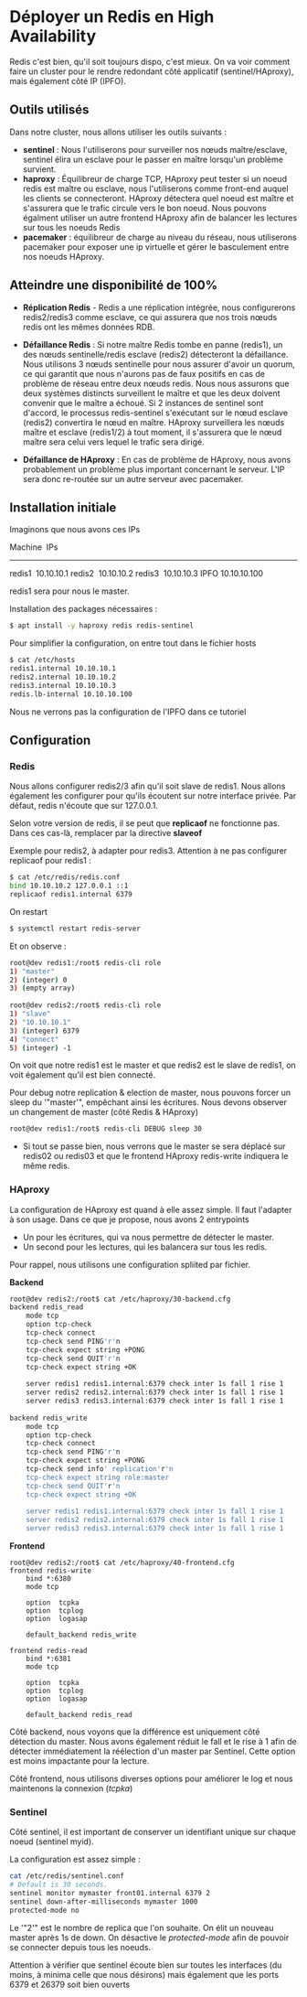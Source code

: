 # Déployer un Redis en High Availability 
 
Redis c'est bien, qu'il soit toujours dispo, c'est mieux. On va voir 
comment faire un cluster pour le rendre redondant côté applicatif 
(sentinel/HAproxy), mais également côté IP (IPFO). 
 
## Outils utilisés 
 
Dans notre cluster, nous allons utiliser les outils suivants : 
 
-   **sentinel** : Nous l'utiliserons pour surveiller nos nœuds 
    maître/esclave, sentinel élira un esclave pour le passer en maître 
    lorsqu'un problème survient. 
-   **haproxy** : Équilibreur de charge TCP, HAproxy peut tester si un 
    noeud redis est maître ou esclave, nous l'utiliserons comme 
    front-end auquel les clients se connecteront. HAproxy détectera quel 
    noeud est maître et s'assurera que le trafic circule vers le bon 
    noeud. Nous pouvons égalment utiliser un autre frontend HAproxy afin 
    de balancer les lectures sur tous les noeuds Redis 
-   **pacemaker** : équilibreur de charge au niveau du réseau, nous 
    utiliserons pacemaker pour exposer une ip virtuelle et gérer le 
    basculement entre nos noeuds HAproxy. 
 
## Atteindre une disponibilité de 100% 
 
-   **Réplication Redis** - Redis a une réplication intégrée, nous 
    configurerons redis2/redis3 comme esclave, ce qui assurera que nos 
    trois nœuds redis ont les mêmes données RDB. 
 
-   **Défaillance Redis** : Si notre maître Redis tombe en panne 
    (redis1), un des nœuds sentinelle/redis esclave (redis2) détecteront 
    la défaillance. Nous utilisons 3 nœuds sentinelle pour nous assurer 
    d'avoir un quorum, ce qui garantit que nous n'aurons pas de faux 
    positifs en cas de problème de réseau entre deux nœuds redis. Nous 
    nous assurons que deux systèmes distincts surveillent le maître et 
    que les deux doivent convenir que le maître a échoué. Si 2 instances 
    de sentinel sont d'accord, le processus redis-sentinel s'exécutant 
    sur le nœud esclave (redis2) convertira le nœud en maître. HAproxy 
    surveillera les nœuds maître et esclave (redis1/2) à tout moment, il 
    s'assurera que le nœud maître sera celui vers lequel le trafic sera 
    dirigé. 
 
-   **Défaillance de HAproxy** : En cas de problème de HAproxy, nous 
    avons probablement un problème plus important concernant le serveur. 
    L'IP sera donc re-routée sur un autre serveur avec pacemaker. 
 
## Installation initiale 
 
Imaginons que nous avons ces IPs 
 
  Machine    IPs 
  --------- -------------- 
  redis1     10.10.10.1 
  redis2     10.10.10.2 
  redis3     10.10.10.3 
  IPFO      10.10.10.100 
 
redis1 sera pour nous le master. 
 
Installation des packages nécessaires : 
 
``` bash 
$ apt install -y haproxy redis redis-sentinel 
``` 
 
Pour simplifier la configuration, on entre tout dans le fichier hosts 
 
``` bash 
$ cat /etc/hosts 
redis1.internal 10.10.10.1 
redis2.internal 10.10.10.2 
redis3.internal 10.10.10.3 
redis.lb-internal 10.10.10.100 
``` 
 
Nous ne verrons pas la configuration de l'IPFO dans ce tutoriel 
 
## Configuration 
 
### Redis 
 
Nous allons configurer redis2/3 afin qu'il soit slave de redis1. Nous 
allons également les configurer pour qu'ils écoutent sur notre 
interface privée. Par défaut, redis n'écoute que sur 127.0.0.1. 
 
Selon votre version de redis, il se peut que **replicaof** ne fonctionne 
pas. Dans ces cas-là, remplacer par la directive **slaveof** 
 
Exemple pour redis2, à adapter pour redis3. Attention à ne pas 
configurer replicaof pour redis1 : 
 
``` bash 
$ cat /etc/redis/redis.conf 
bind 10.10.10.2 127.0.0.1 ::1 
replicaof redis1.internal 6379 
``` 
 
On restart 
 
``` bash 
$ systemctl restart redis-server 
``` 
 
Et on observe : 
 
``` bash 
root@dev redis1:/root$ redis-cli role 
1) "master" 
2) (integer) 0 
3) (empty array) 
 
root@dev redis2:/root$ redis-cli role 
1) "slave" 
2) "10.10.10.1" 
3) (integer) 6379 
4) "connect" 
5) (integer) -1 
``` 
 
On voit que notre redis1 est le master et que redis2 est le slave de 
redis1, on voit également qu'il est bien connecté. 
 
Pour debug notre replication & election de master, nous pouvons forcer 
un sleep du '"master'", empêchant ainsi les écritures. Nous devons 
observer un changement de master (côté Redis & HAproxy) 
 
``` bash 
root@dev redis1:/root$ redis-cli DEBUG sleep 30 
``` 
 
-   Si tout se passe bien, nous verrons que le master se sera déplacé 
    sur redis02 ou redis03 et que le frontend HAproxy redis-write 
    indiquera le même redis. 
 
### HAproxy 
 
La configuration de HAproxy est quand à elle assez simple. Il faut 
l'adapter à son usage. Dans ce que je propose, nous avons 2 entrypoints 
 
-   Un pour les écritures, qui va nous permettre de détecter le master. 
-   Un second pour les lectures, qui les balancera sur tous les redis. 
 
Pour rappel, nous utilisons une configuration spliited par fichier. 
 
**Backend** 
 
``` bash 
root@dev redis2:/root$ cat /etc/haproxy/30-backend.cfg 
backend redis_read 
    mode tcp 
    option tcp-check 
    tcp-check connect 
    tcp-check send PING'r'n 
    tcp-check expect string +PONG 
    tcp-check send QUIT'r'n 
    tcp-check expect string +OK 
 
    server redis1 redis1.internal:6379 check inter 1s fall 1 rise 1 
    server redis2 redis2.internal:6379 check inter 1s fall 1 rise 1 
    server redis3 redis3.internal:6379 check inter 1s fall 1 rise 1 
 
backend redis_write 
    mode tcp 
    option tcp-check 
    tcp-check connect 
    tcp-check send PING'r'n 
    tcp-check expect string +PONG 
    tcp-check send info' replication'r'n 
    tcp-check expect string role:master 
    tcp-check send QUIT'r'n 
    tcp-check expect string +OK 
 
    server redis1 redis1.internal:6379 check inter 1s fall 1 rise 1 
    server redis2 redis2.internal:6379 check inter 1s fall 1 rise 1 
    server redis3 redis3.internal:6379 check inter 1s fall 1 rise 1 
``` 
 
**Frontend** 
 
    root@dev redis2:/root$ cat /etc/haproxy/40-frontend.cfg 
    frontend redis-write 
        bind *:6380 
        mode tcp 
 
        option  tcpka 
        option  tcplog 
        option  logasap 
 
        default_backend redis_write 
 
    frontend redis-read 
        bind *:6381 
        mode tcp 
 
        option  tcpka 
        option  tcplog 
        option  logasap 
 
        default_backend redis_read 
 
Côté backend, nous voyons que la différence est uniquement côté 
détection du master. Nous avons également réduit le fall et le rise à 1 
afin de détecter immédiatement la réélection d'un master par Sentinel. 
Cette option est moins impactante pour la lecture. 
 
Côté frontend, nous utilisons diverses options pour améliorer le log et 
nous maintenons la connexion (*tcpka*) 
 
### Sentinel 
 
Côté sentinel, il est important de conserver un identifiant unique sur 
chaque noeud (sentinel myid). 
 
La configuration est assez simple : 
 
``` bash 
cat /etc/redis/sentinel.conf 
# Default is 30 seconds. 
sentinel monitor mymaster front01.internal 6379 2 
sentinel down-after-milliseconds mymaster 1000 
protected-mode no 
``` 
 
Le '"2'" est le nombre de replica que l'on souhaite. On élit un nouveau 
master après 1s de down. On désactive le *protected-mode* afin de 
pouvoir se connecter depuis tous les noeuds. 
 
Attention à vérifier que sentinel écoute bien sur toutes les interfaces 
(du moins, à minima celle que nous désirons) mais également que les 
ports 6379 et 26379 soit bien ouverts 
